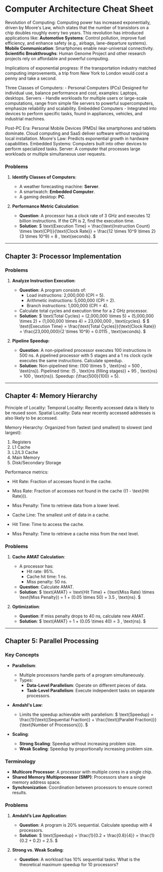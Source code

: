 # Computer Architecture Cheat Sheet

Revolution of Computing: Computing power has increased exponentially, driven by Moore's Law, which states that the number of transistors on a chip doubles roughly every two years. This revolution has introduced applications like: **Automotive Systems**: Control pollution, improve fuel efficiency, and enhance safety (e.g., airbags, lane-departure systems). **Mobile Communication**: Smartphones enable near-universal connectivity. **Scientific Breakthroughs**: Human Genome Project and other research projects rely on affordable and powerful computing.

Implications of exponential progress: If the transportation industry matched computing improvements, a trip from New York to London would cost a penny and take a second.

Three Classes of Computers: - Personal Computers (PCs) Designed for individual use, balance performance and cost, examples: Laptops, desktops.  Servers - Handle workloads for multiple users or large-scale computations, range from simple file servers to powerful supercomputers, emphasize reliability and scalability. Embedded Computers - Integrated into devices to perform specific tasks, found in appliances, vehicles, and industrial machines.

Post-PC Era: Personal Mobile Devices (PMDs) like smartphones and tablets dominate. Cloud computing and SaaS deliver software without requiring local installation.
Moore's Law: Predicts exponential growth in hardware capabilities.
Embedded Systems: Computers built into other devices to perform specialized tasks.
Server: A computer that processes large workloads or multiple simultaneous user requests.

### Problems
1. **Identify Classes of Computers**:
   - A weather forecasting machine: **Server**.
   - A smartwatch: **Embedded Computer**.
   - A gaming desktop: **PC**.

2. **Performance Metric Calculation**:
   - **Question**: A processor has a clock rate of 3 GHz and executes 12 billion instructions. If the CPI is 2, find the execution time.
   - **Solution**:
     $
     \text{Execution Time} = \frac{\text{Instruction Count} \times \text{CPI}}{\text{Clock Rate}} = \frac{12 \times 10^9 \times 2}{3 \times 10^9} = 8 \, \text{seconds}.
     $

---

## Chapter 3: Processor Implementation



### Problems
1. **Analyze Instruction Execution**:
   - **Question**: A program consists of:
     - Load instructions: 2,000,000 (CPI = 5).
     - Arithmetic instructions: 5,000,000 (CPI = 2).
     - Branch instructions: 1,000,000 (CPI = 4).
   - Calculate total cycles and execution time for a 2 GHz processor.
   - **Solution**:
     $
     \text{Total Cycles} = (2,000,000 \times 5) + (5,000,000 \times 2) + (1,000,000 \times 4) = 23,000,000 \, \text{cycles}.
     $
     $
     \text{Execution Time} = \frac{\text{Total Cycles}}{\text{Clock Rate}} = \frac{23,000,000}{2 \times 10^9} = 0.0115 \, \text{seconds}.
     $

2. **Pipeline Speedup**:
   - **Question**: A non-pipelined processor executes 100 instructions in 500 ns. A pipelined processor with 5 stages and a 1 ns clock cycle executes the same instructions. Calculate speedup.
   - **Solution**:
     Non-pipelined time: \(100 \times 5 \, \text{ns} = 500 \, \text{ns}\).
     Pipelined time: \(5 \, \text{ns (filling stages)} + 95 \, \text{ns} = 100 \, \text{ns}\).
     Speedup: \(\frac{500}{100} = 5\).

---

## Chapter 4: Memory Hierarchy

Principle of Locality: Temporal Locality: Recently accessed data is likely to be reused soon. Spatial Locality: Data near recently accessed addresses is also likely to be accessed.

Memory Hierarchy: Organized from fastest (and smallest) to slowest (and largest):
1. Registers
2. L1 Cache
3. L2/L3 Cache
4. Main Memory
5. Disk/Secondary Storage

Performance metrics:
- Hit Rate: Fraction of accesses found in the cache.
- Miss Rate: Fraction of accesses not found in the cache (\(1 - \text{Hit Rate}\)).
- Miss Penalty: Time to retrieve data from a lower level.

- Cache Line: The smallest unit of data in a cache.
- Hit Time: Time to access the cache.
- Miss Penalty: Time to retrieve a cache miss from the next level.

### Problems
1. **Cache AMAT Calculation**:
   - A processor has:
     - Hit rate: 95%.
     - Cache hit time: 1 ns.
     - Miss penalty: 50 ns.
   - **Question**: Calculate AMAT.
   - **Solution**:
     $
     \text{AMAT} = \text{Hit Time} + (\text{Miss Rate} \times \text{Miss Penalty}) = 1 + (0.05 \times 50) = 3.5 \, \text{ns}.
     $

2. **Optimization**:
   - **Question**: If miss penalty drops to 40 ns, calculate new AMAT.
   - **Solution**:
     $
     \text{AMAT} = 1 + (0.05 \times 40) = 3 \, \text{ns}.
     $

---

## Chapter 5: Parallel Processing

### Key Concepts
- **Parallelism**:
  - Multiple processors handle parts of a program simultaneously.
  - Types:
    - **Data-Level Parallelism**: Operate on different pieces of data.
    - **Task-Level Parallelism**: Execute independent tasks on separate processors.

- **Amdahl's Law**:
  - Limits the speedup achievable with parallelism:
    $
    \text{Speedup} = \frac{1}{\text{(Sequential Fraction)} + \frac{\text{(Parallel Fraction)}}{\text{Number of Processors}}}.
    $

- **Scaling**:
  - **Strong Scaling**: Speedup without increasing problem size.
  - **Weak Scaling**: Speedup by proportionally increasing problem size.

### Terminology
- **Multicore Processor**: A processor with multiple cores in a single chip.
- **Shared Memory Multiprocessor (SMP)**: Processors share a single memory address space.
- **Synchronization**: Coordination between processors to ensure correct results.

### Problems
1. **Amdahl’s Law Application**:
   - **Question**: A program is 20% sequential. Calculate speedup with 4 processors.
   - **Solution**:
     $
     \text{Speedup} = \frac{1}{0.2 + \frac{0.8}{4}} = \frac{1}{0.2 + 0.2} = 2.5.
     $

2. **Strong vs. Weak Scaling**:
   - **Question**: A workload has 10% sequential tasks. What is the theoretical maximum speedup for 10 processors?